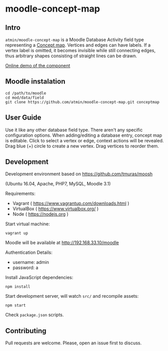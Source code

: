 # moodle-concept-map


## Intro

`atmin/moodle-concept-map` is a Moodle Database Activity field type representing a
[Concept map](https://en.wikipedia.org/wiki/Concept_map). Vertices and edges
can have labels. If a vertex label is omitted, it becomes invisible while still
connecting edges, thus arbitrary shapes consisting of straight lines can be drawn.

[Online demo of the component](https://atmin.github.io/moodle-concept-map/)


## Moodle instalation

```
cd /path/to/moodle
cd mod/data/field
git clone https://github.com/atmin/moodle-concept-map.git conceptmap
```

## User Guide

Use it like any other database field type. There aren't any specific configuration options.
When adding/editing a database entry, concept map is editable. Click to select a vertex or edge,
context actions will be revealed. Drag blue (+) circle to create a new vertex. Drag vertices
to reorder them.


## Development

Development environment based on https://github.com/tmuras/moosh

(Ubuntu 16.04, Apache, PHP7, MySQL, Moodle 3.1)

Requirements:

- Vagrant ( https://www.vagrantup.com/downloads.html )
- VirtualBox ( https://www.virtualbox.org/ )
- Node ( https://nodejs.org )

Start virtual machine:

    vagrant up

Moodle will be available at http://192.168.33.10/moodle

Authentication Details:

- username: admin
- password: a

Install JavaScript dependencies:

    npm install

Start development server, will watch `src/` and recompile assets:

    npm start

Check `package.json` scripts.


## Contributing

Pull requests are welcome. Please, open an issue first to discuss.
